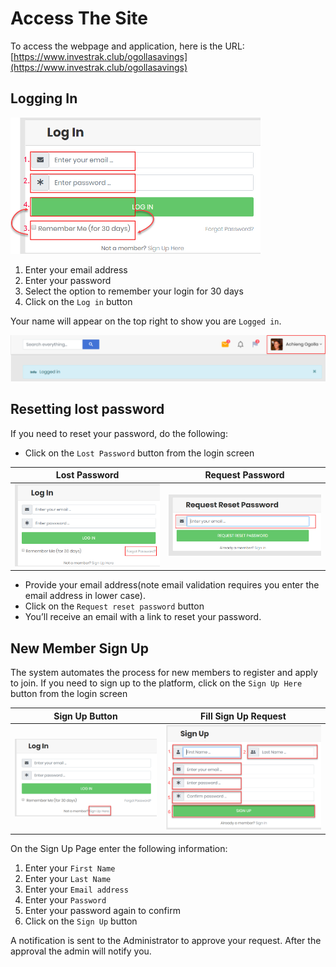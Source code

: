 # Access The Site
To access the webpage and application, here is the URL:
[https://www.investrak.club/ogollasavings](https://www.investrak.club/ogollasavings)

##	Logging In
<div style="width:400px;">

![alt text](images/1.1_Login.png "login page")
</div>

  1. Enter your email address  
  1. Enter your password
  1. Select the option to remember your login for 30 days
  1. Click on the `Log in` button

Your name will appear on the top right to show you are `Logged in`.

![alt text](images/1.2_Logged_in.png "logged in message")


##	Resetting lost password
If you need to reset your password, do the following:

  -	Click on the `Lost Password` button from the login screen

|  Lost Password             |  Request Password |
  :-------------------------:|:-------------------------:
![alt text](images/1.3_Lost_password.png "lost password") | ![alt text](images/1.4_Request_password.png "request password")

  -	Provide your email address(note email validation requires you enter the email address in lower case).  
  -	Click on the `Request reset password` button
  -	You’ll receive an email with a link to reset your password.

##	New Member Sign Up
The system automates the process for new members to register and apply to join. If you need to sign up to the platform, click on the `Sign Up Here` button from the login screen

  |  Sign Up Button           |  Fill Sign Up Request  |
    :------------------------:|:-------------------------:
  ![alt text](images/1.5_Request_Sign_Up.png "Sign Up button") | ![alt text](images/1.6_Sign_Up_Form.png "Fill Sign Up")

On the Sign Up Page enter the following information:

  1. Enter your `First Name`
  1. Enter your `Last Name`
  1. Enter your `Email address`  
  1. Enter your `Password`
  1. Enter your password again to confirm
  1. Click on the `Sign Up` button

  A notification is sent to the Administrator to approve your request. After the approval the admin will notify you.
